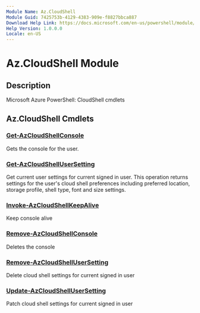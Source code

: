 ```yaml
---
Module Name: Az.CloudShell
Module Guid: 7425753b-4129-4383-909e-f8827bbca887
Download Help Link: https://docs.microsoft.com/en-us/powershell/module/az.cloudshell
Help Version: 1.0.0.0
Locale: en-US
---
```


# Az.CloudShell Module
## Description
Microsoft Azure PowerShell: CloudShell cmdlets

## Az.CloudShell Cmdlets
### [Get-AzCloudShellConsole](Get-AzCloudShellConsole.md)
Gets the console for the user.

### [Get-AzCloudShellUserSetting](Get-AzCloudShellUserSetting.md)
Get current user settings for current signed in user.
This operation returns settings for the user's cloud shell preferences including preferred location, storage profile, shell type, font and size settings.

### [Invoke-AzCloudShellKeepAlive](Invoke-AzCloudShellKeepAlive.md)
Keep console alive

### [Remove-AzCloudShellConsole](Remove-AzCloudShellConsole.md)
Deletes the console

### [Remove-AzCloudShellUserSetting](Remove-AzCloudShellUserSetting.md)
Delete cloud shell settings for current signed in user

### [Update-AzCloudShellUserSetting](Update-AzCloudShellUserSetting.md)
Patch cloud shell settings for current signed in user

